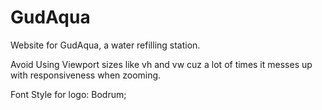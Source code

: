 # GudAqua
Website for GudAqua, a water refilling station.

Avoid Using Viewport sizes like vh and vw cuz a lot of times it messes up with responsiveness when zooming.

Font Style for logo: Bodrum;
